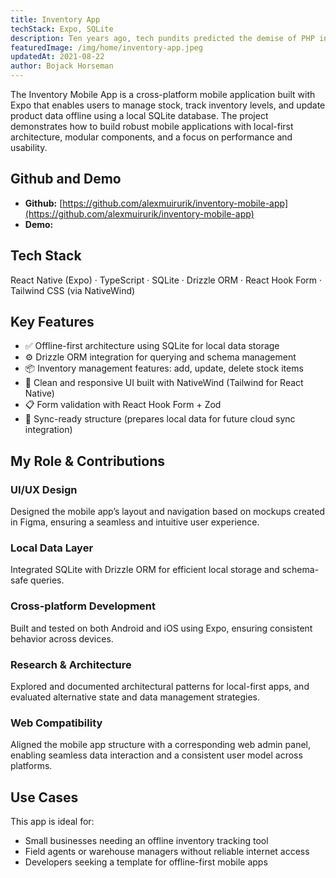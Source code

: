 ```yaml
---
title: Inventory App
techStack: Expo, SQLite
description: Ten years ago, tech pundits predicted the demise of PHP in web development. They claimed that the rise of modern frameworks, like Ruby on Rails and Node.js, would render the programming language obsolete. 
featuredImage: /img/home/inventory-app.jpeg
updatedAt: 2021-08-22
author: Bojack Horseman
---
```


The Inventory Mobile App is a cross-platform mobile application built with Expo that enables users to manage stock, track inventory levels, and update product data offline using a local SQLite database. The project demonstrates how to build robust mobile applications with local-first architecture, modular components, and a focus on performance and usability. 

## Github and Demo

- **Github:** [https://github.com/alexmuirurik/inventory-mobile-app](https://github.com/alexmuirurik/inventory-mobile-app)
- **Demo:** 

## Tech Stack

React Native (Expo) · TypeScript · SQLite · Drizzle ORM · React Hook Form · Tailwind CSS (via NativeWind)

## Key Features

- ✅ Offline-first architecture using SQLite for local data storage
- ⚙️ Drizzle ORM integration for querying and schema management
- 📦 Inventory management features: add, update, delete stock items
- 🎨 Clean and responsive UI built with NativeWind (Tailwind for React Native)
- 📋 Form validation with React Hook Form + Zod
- 🔄 Sync-ready structure (prepares local data for future cloud sync integration)

## My Role & Contributions

### UI/UX Design 

Designed the mobile app’s layout and navigation based on mockups created in Figma, ensuring a seamless and intuitive user experience.

### Local Data Layer

Integrated SQLite with Drizzle ORM for efficient local storage and schema-safe queries.

### Cross-platform Development

Built and tested on both Android and iOS using Expo, ensuring consistent behavior across devices.

### Research & Architecture

Explored and documented architectural patterns for local-first apps, and evaluated alternative state and data management strategies.

### Web Compatibility

Aligned the mobile app structure with a corresponding web admin panel, enabling seamless data interaction and a consistent user model across platforms.

## Use Cases

This app is ideal for:

- Small businesses needing an offline inventory tracking tool
- Field agents or warehouse managers without reliable internet access
- Developers seeking a template for offline-first mobile apps
